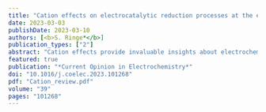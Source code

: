 ```yaml
---
title: "Cation effects on electrocatalytic reduction processes at the example of the hydrogen evolution reaction"
date: 2023-03-03
publishDate: 2023-03-10
authors: [<b>S. Ringe*</b>]
publication_types: ["2"]
abstract: "Cation effects provide invaluable insights about electrochemistry. In this review, I discuss them with a main focus on the hydrogen evolution reaction and a summary of recent insitu spectroscopic and electrochemical measurements as well as advanced computational simulation results conducted at varying cation identities, concentrations and pH. According to these works, the interfacial cation concentration is the main descriptor to explain cation and pH effects. The detailed mechanism (such as e.g. water polarization, water structure changes, field-stabilization of intermediates) depends strongly on potential, pH, oxophilicity of the electrode or the nature of the rate-limiting step and proton donor. With growing convergence in this field, cation effects remain a highly challenging as promising topic for research."
featured: true
publication: "*Current Opinion in Electrochemistry*"
doi: "10.1016/j.coelec.2023.101268"
pdf: "Cation_review.pdf"
volume: "39"
pages: "101268"
---
```


